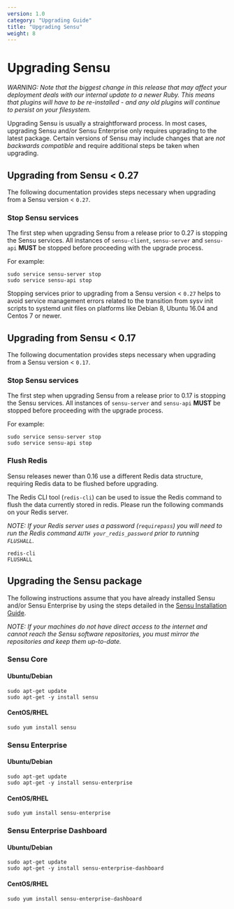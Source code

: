```yaml
---
version: 1.0
category: "Upgrading Guide"
title: "Upgrading Sensu"
weight: 8
---
```


# Upgrading Sensu

_WARNING: Note that the biggest change in this release that may affect your
deployment deals with our internal update to a newer Ruby. This means
that plugins will have to be re-installed - and any old plugins will
continue to persist on your filesystem._

Upgrading Sensu is usually a straightforward process. In most cases,
upgrading Sensu and/or Sensu Enterprise only requires upgrading to the
latest package. Certain versions of Sensu may include changes that are
*not backwards compatible* and require additional steps be taken when
upgrading.

## Upgrading from Sensu < 0.27

The following documentation provides steps necessary when upgrading
from a Sensu version < `0.27`.

### Stop Sensu services

The first step when upgrading Sensu from a release prior to 0.27 is
stopping the Sensu services. All instances of `sensu-client`,
`sensu-server` and `sensu-api` **MUST** be stopped before proceeding
with the upgrade process.

For example:

~~~ shell
sudo service sensu-server stop
sudo service sensu-api stop
~~~

Stopping services prior to upgrading from a Sensu version < `0.27`
helps to avoid service management errors related to the transition
from sysv init scripts to systemd unit files on platforms like Debian
8, Ubuntu 16.04 and Centos 7 or newer.

## Upgrading from Sensu < 0.17

The following documentation provides steps necessary when upgrading
from a Sensu version < `0.17`.

### Stop Sensu services

The first step when upgrading Sensu from a release prior to 0.17 is
stopping the Sensu services. All instances of `sensu-server` and
`sensu-api` **MUST** be stopped before proceeding with the upgrade
process.

For example:

~~~ shell
sudo service sensu-server stop
sudo service sensu-api stop
~~~

### Flush Redis

Sensu releases newer than 0.16 use a different Redis data structure,
requiring Redis data to be flushed before upgrading.

The Redis CLI tool (`redis-cli`) can be used to issue the Redis
command to flush the data currently stored in redis. Please run the
following commands on your Redis server.

_NOTE: If your Redis server uses a password (`requirepass`) you will
need to run the Redis command `AUTH your_redis_password` prior to
running `FLUSHALL`._

~~~ shell
redis-cli
FLUSHALL
~~~

## Upgrading the Sensu package

The following instructions assume that you have already installed
Sensu and/or Sensu Enterprise by using the steps detailed in the
[Sensu Installation Guide](installation-overview).

_NOTE: If your machines do not have direct access to the internet and
cannot reach the Sensu software repositories, you must mirror the
repositories and keep them up-to-date._

### Sensu Core

#### Ubuntu/Debian

~~~ shell
sudo apt-get update
sudo apt-get -y install sensu
~~~

#### CentOS/RHEL

~~~ shell
sudo yum install sensu
~~~

### Sensu Enterprise

#### Ubuntu/Debian

~~~ shell
sudo apt-get update
sudo apt-get -y install sensu-enterprise
~~~

#### CentOS/RHEL

~~~ shell
sudo yum install sensu-enterprise
~~~

### Sensu Enterprise Dashboard

#### Ubuntu/Debian

~~~ shell
sudo apt-get update
sudo apt-get -y install sensu-enterprise-dashboard
~~~

#### CentOS/RHEL

~~~ shell
sudo yum install sensu-enterprise-dashboard
~~~
